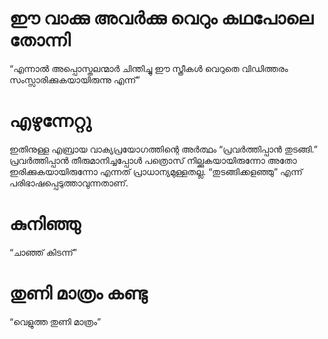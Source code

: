 # ഈ വാക്കു അവർക്കു വെറും കഥപോലെ തോന്നി
“എന്നാൽ അപ്പൊസ്തലന്മാർ ചിന്തിച്ചു ഈ സ്ത്രീകൾ വെറുതെ വിഡിത്തരം സംസ്സാരിക്കുകയായിരുന്നു എന്ന്”
# എഴുന്നേറ്റു
ഇതിനുള്ള എബ്രായ വാക്യപ്രയോഗത്തിന്റെ അർത്ഥം “പ്രവർത്തിപ്പാൻ തുടങ്ങി.” പ്രവർത്തിപ്പാൻ തീരുമാനിച്ചപ്പോൾ പത്രൊസ് നില്ക്കുകയായിരുന്നോ അതോ ഇരിക്കുകയായിരുന്നോ എന്നത് പ്രാധാന്യമുള്ളതല്ല. “തുടങ്ങിക്കളഞ്ഞു” എന്ന് പരിഭാഷപ്പെടുത്താവുന്നതാണ്.
# കുനിഞ്ഞു 
“ചാഞ്ഞ് കിടന്ന്”
# തുണി മാത്രം കണ്ടു
“വെളുത്ത തുണി മാത്രം”
